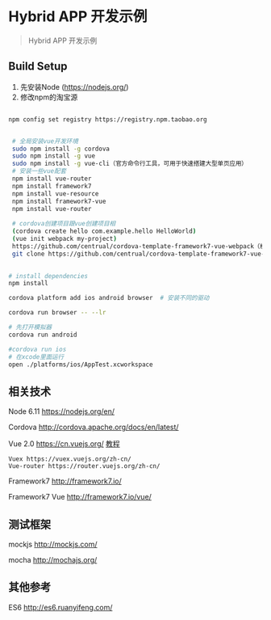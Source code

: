# Hybrid APP 开发示例

> Hybrid APP 开发示例

## Build Setup

1. 先安装Node (https://nodejs.org/)
2. 修改npm的淘宝源 

``` bash

npm config set registry https://registry.npm.taobao.org

```
``` bash

 # 全局安装vue开发环境
 sudo npm install -g cordova
 sudo npm install -g vue
 sudo npm install -g vue-cli（官方命令行工具，可用于快速搭建大型单页应用）
 # 安装一些vue配套
 npm install vue-router
 npm install framework7
 npm install vue-resource
 npm install framework7-vue
 npm install vue-router
 
 # cordova创建项目跟vue创建项目相
 (cordova create hello com.example.hello HelloWorld)
 (vue init webpack my-project)
 https://github.com/centrual/cordova-template-framework7-vue-webpack（根据这个模版改造项目，文件简介）
 git clone https://github.com/centrual/cordova-template-framework7-vue-webpack my-app
 
```

``` bash
# install dependencies
npm install

cordova platform add ios android browser  # 安装不同的驱动

cordova run browser -- --lr

# 先打开模拟器
cordova run android

#cordova run ios
# 在xcode里面运行
open ./platforms/ios/AppTest.xcworkspace


```

## 相关技术

Node 6.11 https://nodejs.org/en/

Cordova http://cordova.apache.org/docs/en/latest/

Vue 2.0 https://cn.vuejs.org/  [教程](https://cn.vuejs.org/v2/guide/)

    Vuex https://vuex.vuejs.org/zh-cn/
    Vue-router https://router.vuejs.org/zh-cn/

Framework7 http://framework7.io/

Framework7 Vue http://framework7.io/vue/

## 测试框架

mockjs  http://mockjs.com/

mocha  http://mochajs.org/

## 其他参考

ES6 http://es6.ruanyifeng.com/
    
